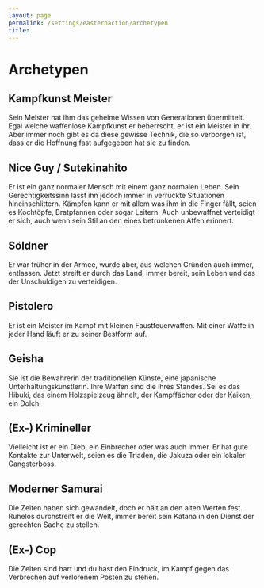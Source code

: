 ```yaml
---
layout: page
permalink: /settings/easternaction/archetypen
title: 
---
```


# Archetypen

## Kampfkunst Meister

Sein Meister hat ihm das geheime Wissen von Generationen übermittelt. Egal welche waffenlose Kampfkunst er beherrscht, er ist ein Meister in ihr. Aber immer noch gibt es da diese gewisse Technik, die so verborgen ist, dass er die Hoffnung fast aufgegeben hat sie zu finden.

## Nice Guy / Sutekinahito

Er ist ein ganz normaler Mensch mit einem ganz normalen Leben. Sein Gerechtigkeitssinn lässt ihn jedoch immer in verrückte Situationen hineinschlittern. Kämpfen kann er mit allem was ihm in die Finger fällt, seien es Kochtöpfe, Bratpfannen oder sogar Leitern. Auch unbewaffnet verteidigt er sich, auch wenn sein Stil an den eines betrunkenen Affen erinnert.

## Söldner

Er war früher in der Armee, wurde aber, aus welchen Gründen auch immer, entlassen. Jetzt streift er durch das Land, immer bereit, sein Leben und das der Unschuldigen zu verteidigen.

## Pistolero

Er ist ein Meister im Kampf mit kleinen Faustfeuerwaffen. Mit einer Waffe in jeder Hand läuft er zu seiner Bestform auf.

## Geisha

Sie ist die Bewahrerin der traditionellen Künste, eine japanische Unterhaltungskünstlerin. Ihre Waffen sind die ihres Standes. Sei es das Hibuki, das einem Holzspielzeug ähnelt, der Kampffächer oder der Kaiken, ein Dolch.

## (Ex-) Krimineller

Vielleicht ist er ein Dieb, ein Einbrecher oder was auch immer. Er hat gute Kontakte zur Unterwelt, seien es die Triaden, die Jakuza oder ein lokaler Gangsterboss.

## Moderner Samurai

Die Zeiten haben sich gewandelt, doch er hält an den alten Werten fest. Ruhelos durchstreift er die Welt, immer bereit sein Katana in den Dienst der gerechten Sache zu stellen.

## (Ex-) Cop

Die Zeiten sind hart und du hast den Eindruck, im Kampf gegen das Verbrechen auf verlorenem Posten zu stehen.


